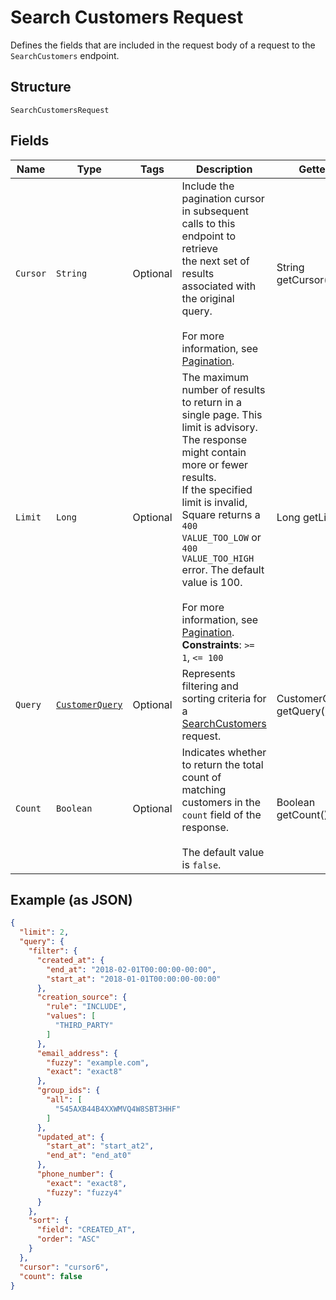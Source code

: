 
# Search Customers Request

Defines the fields that are included in the request body of a request to the
`SearchCustomers` endpoint.

## Structure

`SearchCustomersRequest`

## Fields

| Name | Type | Tags | Description | Getter |
|  --- | --- | --- | --- | --- |
| `Cursor` | `String` | Optional | Include the pagination cursor in subsequent calls to this endpoint to retrieve<br>the next set of results associated with the original query.<br><br>For more information, see [Pagination](https://developer.squareup.com/docs/build-basics/common-api-patterns/pagination). | String getCursor() |
| `Limit` | `Long` | Optional | The maximum number of results to return in a single page. This limit is advisory. The response might contain more or fewer results.<br>If the specified limit is invalid, Square returns a `400 VALUE_TOO_LOW` or `400 VALUE_TOO_HIGH` error. The default value is 100.<br><br>For more information, see [Pagination](https://developer.squareup.com/docs/build-basics/common-api-patterns/pagination).<br>**Constraints**: `>= 1`, `<= 100` | Long getLimit() |
| `Query` | [`CustomerQuery`](../../doc/models/customer-query.md) | Optional | Represents filtering and sorting criteria for a [SearchCustomers](../../doc/api/customers.md#search-customers) request. | CustomerQuery getQuery() |
| `Count` | `Boolean` | Optional | Indicates whether to return the total count of matching customers in the `count` field of the response.<br><br>The default value is `false`. | Boolean getCount() |

## Example (as JSON)

```json
{
  "limit": 2,
  "query": {
    "filter": {
      "created_at": {
        "end_at": "2018-02-01T00:00:00-00:00",
        "start_at": "2018-01-01T00:00:00-00:00"
      },
      "creation_source": {
        "rule": "INCLUDE",
        "values": [
          "THIRD_PARTY"
        ]
      },
      "email_address": {
        "fuzzy": "example.com",
        "exact": "exact8"
      },
      "group_ids": {
        "all": [
          "545AXB44B4XXWMVQ4W8SBT3HHF"
        ]
      },
      "updated_at": {
        "start_at": "start_at2",
        "end_at": "end_at0"
      },
      "phone_number": {
        "exact": "exact8",
        "fuzzy": "fuzzy4"
      }
    },
    "sort": {
      "field": "CREATED_AT",
      "order": "ASC"
    }
  },
  "cursor": "cursor6",
  "count": false
}
```

